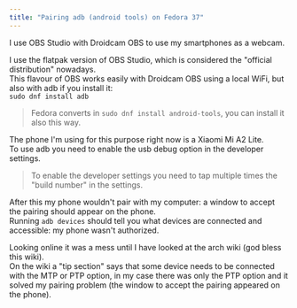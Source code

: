 ```yaml
---
title: "Pairing adb (android tools) on Fedora 37"  
---
```


I use OBS Studio with Droidcam OBS to use my smartphones as a webcam.    

I use the flatpak version of OBS Studio, which is considered the "official distribution" nowadays.    
This flavour of OBS works easily with Droidcam OBS using a local WiFi, but also with adb if you install it:  
`sudo dnf install adb`

> Fedora converts in `sudo dnf install android-tools`, you can install it also this way.  

The phone I'm using for this purpose right now is a Xiaomi Mi A2 Lite.  
To use adb you need to enable the usb debug option in the developer settings.  

> To enable the developer settings you need to tap multiple times the "build number" in the settings.  

After this my phone wouldn't pair with my computer: a window to accept the pairing should appear on the phone.  
Running `adb devices` should tell you what devices are connected and accessible: my phone wasn't authorized.  

Looking online it was a mess until I have looked at the arch wiki (god bless this wiki).  
On the wiki a "tip section" says that some device needs to be connected with the MTP or PTP option, 
in my case there was only the PTP option and it solved my pairing problem (the window to accept the pairing appeared on the phone).  
